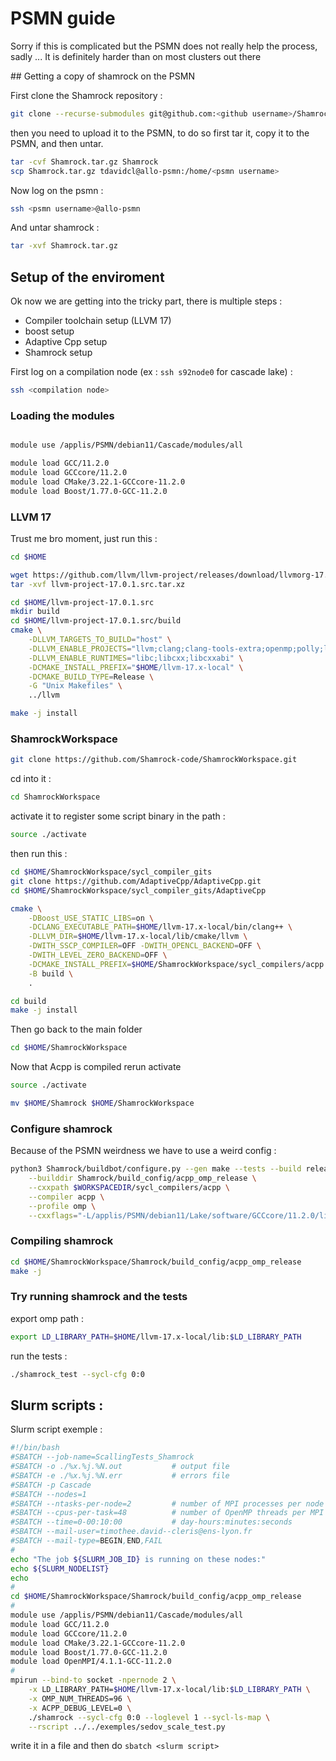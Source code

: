 # PSMN guide

Sorry if this is complicated but the PSMN does not really help the process, sadly ...
It is definitely harder than on most clusters out there

## Getting a copy of shamrock on the PSMN

First clone the Shamrock repository :
```bash
git clone --recurse-submodules git@github.com:<github username>/Shamrock.git
```

then you need to upload it to the PSMN, to do so first tar it, copy it to the PSMN, and then untar.
```bash
tar -cvf Shamrock.tar.gz Shamrock
scp Shamrock.tar.gz tdavidcl@allo-psmn:/home/<psmn username>
```

Now log on the psmn :
```bash
ssh <psmn username>@allo-psmn
```
And untar shamrock :
```bash
tar -xvf Shamrock.tar.gz
```

## Setup of the enviroment

Ok now we are getting into the tricky part, there is multiple steps :

 - Compiler toolchain setup (LLVM 17)
 - boost setup
 - Adaptive Cpp setup
 - Shamrock setup

First log on a compilation node (ex : `ssh s92node0` for cascade lake) :

```bash
ssh <compilation node>
```


### Loading the modules

```bash

module use /applis/PSMN/debian11/Cascade/modules/all

module load GCC/11.2.0
module load GCCcore/11.2.0
module load CMake/3.22.1-GCCcore-11.2.0
module load Boost/1.77.0-GCC-11.2.0

```

### LLVM 17

Trust me bro moment, just run this :
```bash
cd $HOME

wget https://github.com/llvm/llvm-project/releases/download/llvmorg-17.0.1/llvm-project-17.0.1.src.tar.xz
tar -xvf llvm-project-17.0.1.src.tar.xz

cd $HOME/llvm-project-17.0.1.src
mkdir build
cd $HOME/llvm-project-17.0.1.src/build
cmake \
    -DLLVM_TARGETS_TO_BUILD="host" \
	-DLLVM_ENABLE_PROJECTS="llvm;clang;clang-tools-extra;openmp;polly;libc" \
	-DLLVM_ENABLE_RUNTIMES="libc;libcxx;libcxxabi" \
	-DCMAKE_INSTALL_PREFIX="$HOME/llvm-17.x-local" \
	-DCMAKE_BUILD_TYPE=Release \
	-G "Unix Makefiles" \
	../llvm

make -j install
```

### ShamrockWorkspace

```bash
git clone https://github.com/Shamrock-code/ShamrockWorkspace.git
```

cd into it :
```bash
cd ShamrockWorkspace
```

activate it to register some script binary in the path :
```bash
source ./activate
```

then run this :
```bash
cd $HOME/ShamrockWorkspace/sycl_compiler_gits
git clone https://github.com/AdaptiveCpp/AdaptiveCpp.git
cd $HOME/ShamrockWorkspace/sycl_compiler_gits/AdaptiveCpp

cmake \
    -DBoost_USE_STATIC_LIBS=on \
	-DCLANG_EXECUTABLE_PATH=$HOME/llvm-17.x-local/bin/clang++ \
	-DLLVM_DIR=$HOME/llvm-17.x-local/lib/cmake/llvm \
	-DWITH_SSCP_COMPILER=OFF -DWITH_OPENCL_BACKEND=OFF \
	-DWITH_LEVEL_ZERO_BACKEND=OFF \
	-DCMAKE_INSTALL_PREFIX=$HOME/ShamrockWorkspace/sycl_compilers/acpp \
	-B build \
	.

cd build
make -j install
```

Then go back to the main folder
```bash
cd $HOME/ShamrockWorkspace
```

Now that Acpp is compiled rerun activate
```bash
source ./activate
```

```bash
mv $HOME/Shamrock $HOME/ShamrockWorkspace
```

### Configure shamrock

Because of the PSMN weirdness we have to use a weird config :
```bash
python3 Shamrock/buildbot/configure.py --gen make --tests --build release \
    --builddir Shamrock/build_config/acpp_omp_release \
    --cxxpath $WORKSPACEDIR/sycl_compilers/acpp \
    --compiler acpp \
    --profile omp \
    --cxxflags="-L/applis/PSMN/debian11/Lake/software/GCCcore/11.2.0/lib64"
```

### Compiling shamrock
```bash
cd $HOME/ShamrockWorkspace/Shamrock/build_config/acpp_omp_release
make -j
```

### Try running shamrock and the tests

export omp path :

```bash
export LD_LIBRARY_PATH=$HOME/llvm-17.x-local/lib:$LD_LIBRARY_PATH
```

run the tests :
```bash
./shamrock_test --sycl-cfg 0:0
```


## Slurm scripts :

Slurm script exemple :

```bash linenums="1" title="slurm_script"
#!/bin/bash
#SBATCH --job-name=ScallingTests_Shamrock
#SBATCH -o ./%x.%j.%N.out           # output file
#SBATCH -e ./%x.%j.%N.err           # errors file
#SBATCH -p Cascade
#SBATCH --nodes=1
#SBATCH --ntasks-per-node=2         # number of MPI processes per node
#SBATCH --cpus-per-task=48          # number of OpenMP threads per MPI process
#SBATCH --time=0-00:10:00           # day-hours:minutes:seconds
#SBATCH --mail-user=timothee.david--cleris@ens-lyon.fr
#SBATCH --mail-type=BEGIN,END,FAIL
#
echo "The job ${SLURM_JOB_ID} is running on these nodes:"
echo ${SLURM_NODELIST}
echo
#
cd $HOME/ShamrockWorkspace/Shamrock/build_config/acpp_omp_release
#
module use /applis/PSMN/debian11/Cascade/modules/all
module load GCC/11.2.0
module load GCCcore/11.2.0
module load CMake/3.22.1-GCCcore-11.2.0
module load Boost/1.77.0-GCC-11.2.0
module load OpenMPI/4.1.1-GCC-11.2.0
#
mpirun --bind-to socket -npernode 2 \
    -x LD_LIBRARY_PATH=$HOME/llvm-17.x-local/lib:$LD_LIBRARY_PATH \
    -x OMP_NUM_THREADS=96 \
    -x ACPP_DEBUG_LEVEL=0 \
    ./shamrock --sycl-cfg 0:0 --loglevel 1 --sycl-ls-map \
    --rscript ../../exemples/sedov_scale_test.py
```

write it in a file and then do `sbatch <slurm script>`
